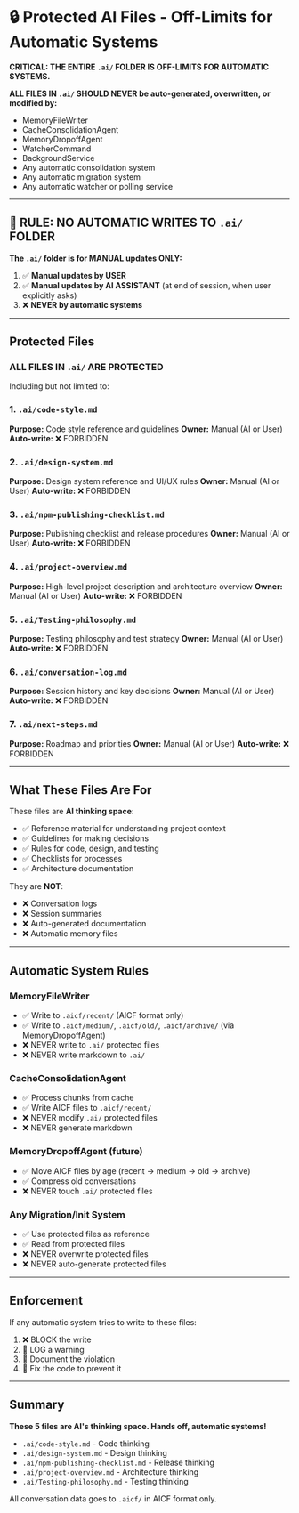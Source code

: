 # 🔒 Protected AI Files - Off-Limits for Automatic Systems

**CRITICAL: THE ENTIRE `.ai/` FOLDER IS OFF-LIMITS FOR AUTOMATIC SYSTEMS.**

**ALL FILES IN `.ai/` SHOULD NEVER be auto-generated, overwritten, or modified by:**

- MemoryFileWriter
- CacheConsolidationAgent
- MemoryDropoffAgent
- WatcherCommand
- BackgroundService
- Any automatic consolidation system
- Any automatic migration system
- Any automatic watcher or polling service

---

## 🚫 RULE: NO AUTOMATIC WRITES TO `.ai/` FOLDER

**The `.ai/` folder is for MANUAL updates ONLY:**

1. ✅ **Manual updates by USER**
2. ✅ **Manual updates by AI ASSISTANT** (at end of session, when user explicitly asks)
3. ❌ **NEVER by automatic systems**

---

## Protected Files

### ALL FILES IN `.ai/` ARE PROTECTED

Including but not limited to:

### 1. `.ai/code-style.md`

**Purpose:** Code style reference and guidelines
**Owner:** Manual (AI or User)
**Auto-write:** ❌ FORBIDDEN

### 2. `.ai/design-system.md`

**Purpose:** Design system reference and UI/UX rules
**Owner:** Manual (AI or User)
**Auto-write:** ❌ FORBIDDEN

### 3. `.ai/npm-publishing-checklist.md`

**Purpose:** Publishing checklist and release procedures
**Owner:** Manual (AI or User)
**Auto-write:** ❌ FORBIDDEN

### 4. `.ai/project-overview.md`

**Purpose:** High-level project description and architecture overview
**Owner:** Manual (AI or User)
**Auto-write:** ❌ FORBIDDEN

### 5. `.ai/Testing-philosophy.md`

**Purpose:** Testing philosophy and test strategy
**Owner:** Manual (AI or User)
**Auto-write:** ❌ FORBIDDEN

### 6. `.ai/conversation-log.md`

**Purpose:** Session history and key decisions
**Owner:** Manual (AI or User)
**Auto-write:** ❌ FORBIDDEN

### 7. `.ai/next-steps.md`

**Purpose:** Roadmap and priorities
**Owner:** Manual (AI or User)
**Auto-write:** ❌ FORBIDDEN

---

## What These Files Are For

These files are **AI thinking space**:

- ✅ Reference material for understanding project context
- ✅ Guidelines for making decisions
- ✅ Rules for code, design, and testing
- ✅ Checklists for processes
- ✅ Architecture documentation

They are **NOT**:

- ❌ Conversation logs
- ❌ Session summaries
- ❌ Auto-generated documentation
- ❌ Automatic memory files

---

## Automatic System Rules

### MemoryFileWriter

- ✅ Write to `.aicf/recent/` (AICF format only)
- ✅ Write to `.aicf/medium/`, `.aicf/old/`, `.aicf/archive/` (via MemoryDropoffAgent)
- ❌ NEVER write to `.ai/` protected files
- ❌ NEVER write markdown to `.ai/`

### CacheConsolidationAgent

- ✅ Process chunks from cache
- ✅ Write AICF files to `.aicf/recent/`
- ❌ NEVER modify `.ai/` protected files
- ❌ NEVER generate markdown

### MemoryDropoffAgent (future)

- ✅ Move AICF files by age (recent → medium → old → archive)
- ✅ Compress old conversations
- ❌ NEVER touch `.ai/` protected files

### Any Migration/Init System

- ✅ Use protected files as reference
- ✅ Read from protected files
- ❌ NEVER overwrite protected files
- ❌ NEVER auto-generate protected files

---

## Enforcement

If any automatic system tries to write to these files:

1. ❌ BLOCK the write
2. 🚨 LOG a warning
3. 📝 Document the violation
4. 🔧 Fix the code to prevent it

---

## Summary

**These 5 files are AI's thinking space. Hands off, automatic systems!**

- `.ai/code-style.md` - Code thinking
- `.ai/design-system.md` - Design thinking
- `.ai/npm-publishing-checklist.md` - Release thinking
- `.ai/project-overview.md` - Architecture thinking
- `.ai/Testing-philosophy.md` - Testing thinking

All conversation data goes to `.aicf/` in AICF format only.
